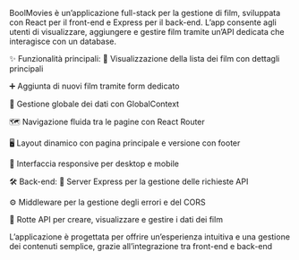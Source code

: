 BoolMovies è un’applicazione full-stack per la gestione di film, sviluppata con React per il front-end e Express per il back-end.
L’app consente agli utenti di visualizzare, aggiungere e gestire film tramite un’API dedicata che interagisce con un database.

✨ Funzionalità principali:
📜 Visualizzazione della lista dei film con dettagli principali

➕ Aggiunta di nuovi film tramite form dedicato

🔄 Gestione globale dei dati con GlobalContext

🗺️ Navigazione fluida tra le pagine con React Router

🖥️ Layout dinamico con pagina principale e versione con footer

📱 Interfaccia responsive per desktop e mobile

🛠️ Back-end:
🚀 Server Express per la gestione delle richieste API

⚙️ Middleware per la gestione degli errori e del CORS

📂 Rotte API per creare, visualizzare e gestire i dati dei film

L’applicazione è progettata per offrire un’esperienza intuitiva e una gestione dei contenuti semplice, grazie all’integrazione tra front-end e back-end
